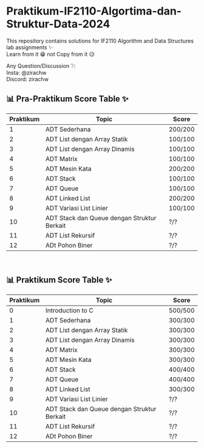 # Praktikum-IF2110-Algortima-dan-Struktur-Data-2024

This repository contains solutions for IF2110 Algorithm and Data Structures lab assignments ✨ <br>
Learn from it 😁 not Copy from it 😥

Any Question/Discussion ❔: <br>
Insta: @zirachw <br>
Discord: zirachw <br>

## 📊 Pra-Praktikum Score Table ✨

| Praktikum | Topic                                       | Score   |
| --------- | ------------------------------------------- | ------- |
| 1         | ADT Sederhana                               | 200/200 |
| 2         | ADT List dengan Array Statik                | 100/100 |
| 3         | ADT List dengan Array Dinamis               | 100/100 |
| 4         | ADT Matrix                                  | 100/100 |
| 5         | ADT Mesin Kata                              | 200/200 |
| 6         | ADT Stack                                   | 100/100 |
| 7         | ADT Queue                                   | 100/100 |
| 8         | ADT Linked List                             | 200/200 |
| 9         | ADT Variasi List Linier                     | 100/100 |
| 10        | ADT Stack dan Queue dengan Struktur Berkait | ?/?     |
| 11        | ADT List Rekursif                           | ?/?     |
| 12        | ADt Pohon Biner                             | ?/?     |

<br>

## 📊 Praktikum Score Table ✨

| Praktikum | Topic                                       | Score   |
| --------- | ------------------------------------------- | ------- |
| 0         | Introduction to C                           | 500/500 |
| 1         | ADT Sederhana                               | 300/300 |
| 2         | ADT List dengan Array Statik                | 300/300 |
| 3         | ADT List dengan Array Dinamis               | 300/300 |
| 4         | ADT Matrix                                  | 300/300 |
| 5         | ADT Mesin Kata                              | 300/300 |
| 6         | ADT Stack                                   | 400/400 |
| 7         | ADT Queue                                   | 400/400 |
| 8         | ADT Linked List                             | 300/300 |
| 9         | ADT Variasi List Linier                     | ?/?     |
| 10        | ADT Stack dan Queue dengan Struktur Berkait | ?/?     |
| 11        | ADT List Rekursif                           | ?/?     |
| 12        | ADt Pohon Biner                             | ?/?     |
